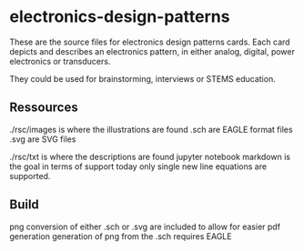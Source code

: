 # electronics-design-patterns

These are the source files for electronics design patterns cards. Each card depicts and describes an electronics pattern, in either analog, digital, power electronics or transducers.

They could be used for brainstorming, interviews or STEMS education.

## Ressources
./rsc/images is where the illustrations are found
.sch are EAGLE format files
.svg are SVG files

./rsc/txt is where the descriptions are found
jupyter notebook markdown is the goal in terms of support
today only single new line equations are supported.

## Build
png conversion of either .sch or .svg are included to allow for easier pdf generation
generation of png from the .sch requires EAGLE